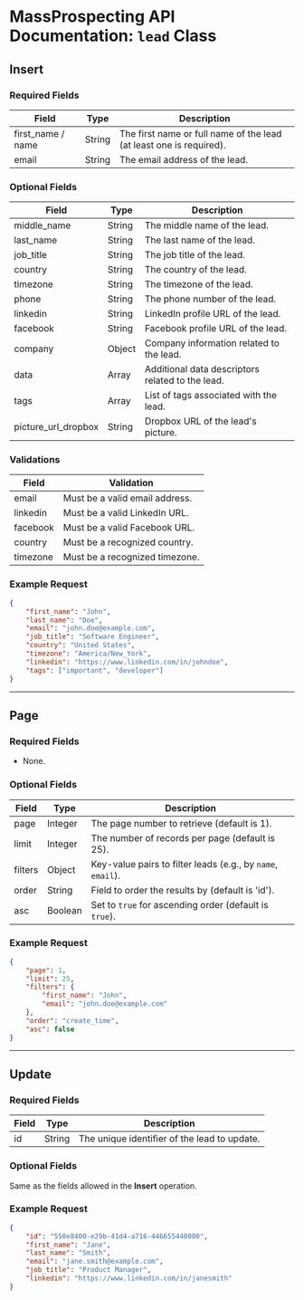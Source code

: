 # MassProspecting API Documentation: `lead` Class

## Insert

### Required Fields

| Field               | Type    | Description                                     |
|---------------------|---------|-------------------------------------------------|
| first_name / name   | String  | The first name or full name of the lead (at least one is required). |
| email               | String  | The email address of the lead.                 |

### Optional Fields

| Field               | Type    | Description                                     |
|---------------------|---------|-------------------------------------------------|
| middle_name         | String  | The middle name of the lead.                   |
| last_name           | String  | The last name of the lead.                     |
| job_title           | String  | The job title of the lead.                     |
| country             | String  | The country of the lead.                       |
| timezone            | String  | The timezone of the lead.                      |
| phone               | String  | The phone number of the lead.                  |
| linkedin            | String  | LinkedIn profile URL of the lead.              |
| facebook            | String  | Facebook profile URL of the lead.              |
| company             | Object  | Company information related to the lead.       |
| data                | Array   | Additional data descriptors related to the lead.|
| tags                | Array   | List of tags associated with the lead.         |
| picture_url_dropbox | String  | Dropbox URL of the lead's picture.             |

### Validations

| Field               | Validation                                                 |
|---------------------|------------------------------------------------------------|
| email               | Must be a valid email address.                            |
| linkedin            | Must be a valid LinkedIn URL.                             |
| facebook            | Must be a valid Facebook URL.                             |
| country             | Must be a recognized country.                             |
| timezone            | Must be a recognized timezone.                            |

### Example Request

```json
{
    "first_name": "John",
    "last_name": "Doe",
    "email": "john.doe@example.com",
    "job_title": "Software Engineer",
    "country": "United States",
    "timezone": "America/New_York",
    "linkedin": "https://www.linkedin.com/in/johndoe",
    "tags": ["important", "developer"]
}
```

---

## Page

### Required Fields

- None.

### Optional Fields

| Field     | Type    | Description                                        |
|-----------|---------|----------------------------------------------------|
| page      | Integer | The page number to retrieve (default is 1).        |
| limit     | Integer | The number of records per page (default is 25).    |
| filters   | Object  | Key-value pairs to filter leads (e.g., by `name`, `email`). |
| order     | String  | Field to order the results by (default is 'id').   |
| asc       | Boolean | Set to `true` for ascending order (default is `true`). |

### Example Request

```json
{
    "page": 1,
    "limit": 25,
    "filters": {
        "first_name": "John",
        "email": "john.doe@example.com"
    },
    "order": "create_time",
    "asc": false
}
```

---

## Update

### Required Fields

| Field         | Type    | Description                                      |
|---------------|---------|--------------------------------------------------|
| id            | String  | The unique identifier of the lead to update.     |

### Optional Fields

Same as the fields allowed in the **Insert** operation.

### Example Request

```json
{
    "id": "550e8400-e29b-41d4-a716-446655440000",
    "first_name": "Jane",
    "last_name": "Smith",
    "email": "jane.smith@example.com",
    "job_title": "Product Manager",
    "linkedin": "https://www.linkedin.com/in/janesmith"
}
```
